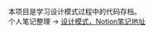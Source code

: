 本项目是学习设计模式过程中的代码存档。  
个人笔记整理 → [设计模式，Notion笔记地址](https://seasidetown.notion.site/9de0208cdaf74f95a91da6bba9591667)